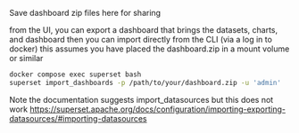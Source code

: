 Save dashboard zip files here for sharing

from the UI, you can export a dashboard
that brings the datasets, charts, and dashboard
then you can import directly from the CLI (via a log in to docker)
this assumes you have placed the dashboard.zip in a mount volume or similar

```bash
docker compose exec superset bash
superset import_dashboards -p /path/to/your/dashboard.zip -u 'admin'
```

Note the documentation suggests import_datasources but this does not work
https://superset.apache.org/docs/configuration/importing-exporting-datasources/#importing-datasources
